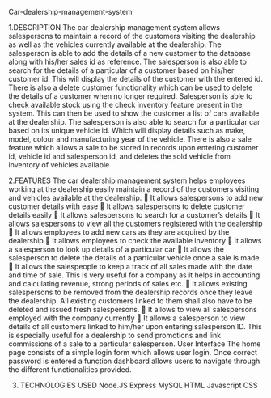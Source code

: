 Car-dealership-management-system

1.DESCRIPTION The car dealership management system allows salespersons to maintain a record of the customers visiting the dealership as well as the vehicles currently available at the dealership. The salesperson is able to add the details of a new customer to the database along with his/her sales id as reference. The salesperson is also able to search for the details of a particular of a customer based on his/her customer id. This will display the details of the customer with the entered id. There is also a delete customer functionality which can be used to delete the details of a customer when no longer required. Salesperson is able to check available stock using the check inventory feature present in the system. This can then be used to show the customer a list of cars available at the dealership. The salesperson is also able to search for a particular car based on its unique vehicle id. Which will display details such as make, model, colour and manufacturing year of the vehicle. There is also a sale feature which allows a sale to be stored in records upon entering customer id, vehicle id and salesperson id, and deletes the sold vehicle from inventory of vehicles available 

2.FEATURES The car dealership management system helps employees working at the dealership easily maintain a record of the customers visiting and vehicles available at the dealership.  It allows salespersons to add new customer details with ease  It allows salespersons to delete customer details easily  It allows salespersons to search for a customer’s details  It allows salespersons to view all the customers registered with the dealership  It allows employees to add new cars as they are acquired by the dealership  It allows employees to check the available inventory  It allows a salesperson to look up details of a particular car  It allows the salesperson to delete the details of a particular vehicle once a sale is made  It allows the salespeople to keep a track of all sales made with the date and time of sale. This is very useful for a company as it helps in accounting and calculating revenue, strong periods of sales etc.  It allows existing salespersons to be removed from the dealership records once they leave the dealership. All existing customers linked to them shall also have to be deleted and issued fresh salespersons.  It allows to view all salespersons employed with the company currently  It allows a salesperson to view details of all customers linked to him/her upon entering salesperson ID. This is especially useful for a dealership to send promotions and link commissions of a sale to a particular salesperson. User Interface The home page consists of a simple login form which allows user login. Once correct password is entered a function dashboard allows users to navigate through the different functionalities provided.

3. TECHNOLOGIES USED Node.JS Express MySQL HTML Javascript CSS
